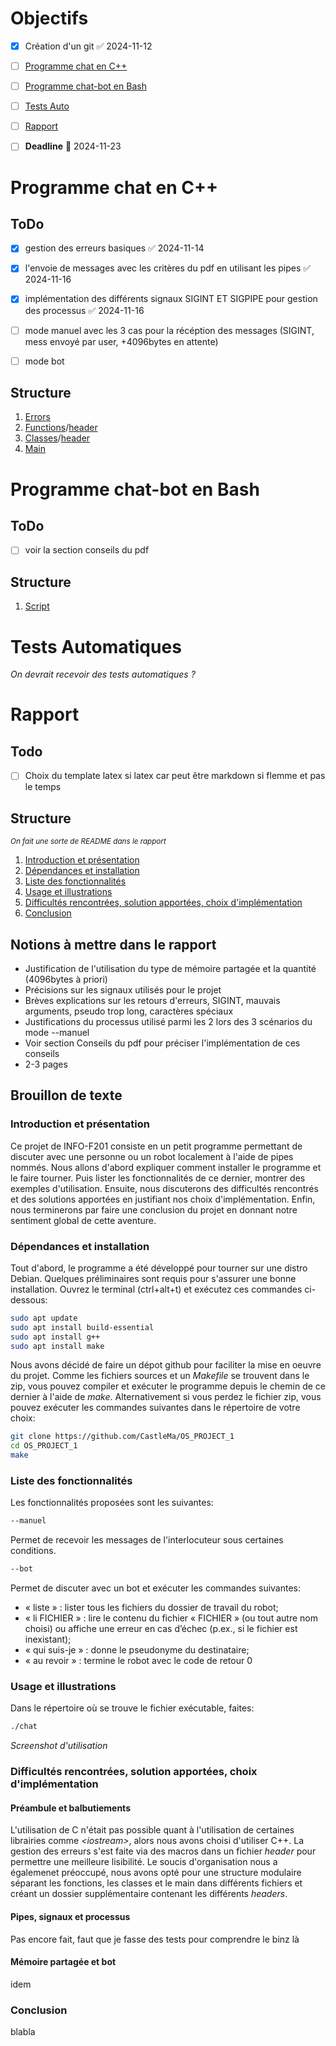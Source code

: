 # Objectifs

- [x] Création d'un git ✅ 2024-11-12
- [ ]  [Programme chat en C++](#programme-chat-en-c)
- [ ]  [Programme chat-bot en Bash](#programme-chat-bot-en-bash)
- [ ]  [Tests Auto](#tests-auto)
- [ ]  [Rapport](#rapport)
- [ ] **Deadline** 📅 2024-11-23



# Programme chat en C++

## ToDo
- [x] gestion des erreurs basiques ✅ 2024-11-14
- [x] l'envoie de messages avec les critères du pdf en utilisant les pipes ✅ 2024-11-16
- [x] implémentation des différents signaux SIGINT ET SIGPIPE pour gestion des processus ✅ 2024-11-16
- [ ] mode manuel avec les 3 cas pour la récéption des messages (SIGINT, mess envoyé par user, +4096bytes en attente)
- [ ] mode bot


## Structure
1. [Errors](./include/errors.hpp) 
2. [Functions](./src/functions.cpp)/[header](./include/functions.hpp)
3. [Classes](./src/classes.cpp)/[header](./include/datastruct.hpp)
4. [Main](./src/main.cpp)



# Programme chat-bot en Bash

## ToDo
- [ ] voir la section conseils du pdf 

## Structure
1. [Script](./chat-bot)


# Tests Automatiques
*On devrait recevoir des tests automatiques ?*


# Rapport

## Todo 
- [ ] Choix du template latex si latex car peut être markdown si flemme et pas le temps

## Structure 
<small>*On fait une sorte de README dans le rapport*</small>
1. [Introduction et présentation](#introduction-et-présentation)
2. [Dépendances et installation](#dépendances-et-installation)
3. [Liste des fonctionnalités](#liste-des-fonctionnalités)
4. [Usage et illustrations](#usage-et-illustrations)
5. [Difficultés rencontrées, solution apportées, choix d'implémentation](#difficultés-rencontrées-solution-apportées-choix-dimplémentation)
8. [Conclusion](#conclusion)


## Notions à mettre dans le rapport
- Justification de l'utilisation du type de mémoire partagée et la quantité (4096bytes à priori)
- Précisions sur les signaux utilisés pour le projet
- Brèves explications sur les retours d'erreurs, SIGINT, mauvais arguments, pseudo trop long, caractères spéciaux
- Justifications du processus utilisé parmi les 2 lors des 3 scénarios du mode --manuel
- Voir section Conseils du pdf pour préciser l'implémentation de ces conseils
- 2-3 pages



## Brouillon de texte

### Introduction et présentation

Ce projet de INFO-F201 consiste en un petit programme permettant de discuter avec une personne ou un robot localement à l'aide de pipes nommés. Nous allons d'abord expliquer comment installer le programme et le faire tourner. Puis lister les fonctionnalités de ce dernier, montrer des exemples d'utilisation. Ensuite, nous discuterons des difficultés rencontrés et des solutions apportées en justifiant nos choix d'implémentation. Enfin, nous terminerons par faire une conclusion du projet en donnant notre sentiment global de cette aventure.


### Dépendances et installation

Tout d'abord, le programme a été développé pour tourner sur une distro Debian. Quelques préliminaires sont requis pour s'assurer une bonne installation. Ouvrez le terminal (ctrl+alt+t) et exécutez ces commandes ci-dessous:

 ```bash
sudo apt update
sudo apt install build-essential
sudo apt install g++
sudo apt install make
```

Nous avons décidé de faire un dépot github pour faciliter la mise en oeuvre du projet. Comme les fichiers sources et un *Makefile* se trouvent dans le zip, vous pouvez compiler et exécuter le programme depuis le chemin de ce dernier à l'aide de *make*. Alternativement si vous perdez le fichier zip, vous pouvez exécuter les commandes suivantes dans le répertoire de votre choix:


 ```bash
git clone https://github.com/CastleMa/OS_PROJECT_1
cd OS_PROJECT_1
make
```


### Liste des fonctionnalités
Les fonctionnalités proposées sont les suivantes:
```bash
--manuel
```
Permet de recevoir les messages de l'interlocuteur sous certaines conditions.
```bash
--bot
```
Permet de discuter avec un bot et exécuter les commandes suivantes:
- « liste » : lister tous les fichiers du dossier de travail du robot;
- « li FICHIER » : lire le contenu du fichier « FICHIER » (ou tout autre nom choisi) ou
affiche une erreur en cas d’échec (p.ex., si le fichier est inexistant);
- « qui suis-je » : donne le pseudonyme du destinataire;
- « au revoir » : termine le robot avec le code de retour 0


### Usage et illustrations
Dans le répertoire où se trouve le fichier exécutable, faites:
```bash
./chat
```
*Screenshot d'utilisation*



### Difficultés rencontrées, solution apportées, choix d'implémentation

#### Préambule et balbutiements
L'utilisation de C n'était pas possible quant à l'utilisation de certaines librairies comme *\<iostream>*, alors nous avons choisi d'utiliser C++. La gestion des erreurs s'est faite via des macros dans un fichier *header* pour permettre une meilleure lisibilité. Le soucis d'organisation nous a égalemenet préoccupé, nous avons opté pour une structure modulaire séparant les fonctions, les classes et le main dans différents fichiers et créant un dossier supplémentaire contenant les différents *headers*. 

#### Pipes, signaux et processus
Pas encore fait, faut que je fasse des tests pour comprendre le binz là


#### Mémoire partagée et bot
idem


### Conclusion
blabla